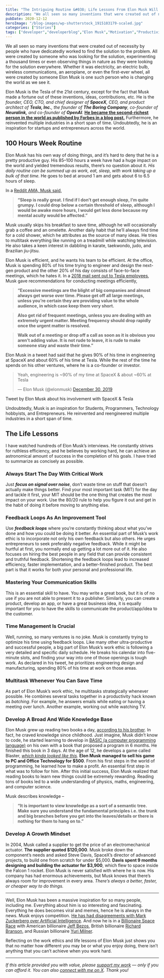 ```yaml
---
title: "The Intriguing Routine &#038; Life Lessons From Elon Musk Will Inspire The Shit Out Of You"
description: "We all seen so many inventions that were created out of necessity by people who have dedicatedly worked to find the solution to the problem. All were created by someone who was looking for the solution, experimenting a thousand times or even observing things in nature as they were looking for the solution everywhere. Whether [&hellip;]"
pubDate: 2020-12-12
heroImage: "/blog-images/wp-shutterstock_1915103179-scaled.jpg"
categories: ["Stories"]
tags: ["developer","developerblog","Elon Musk","Motivation","Productivity","Self Improvement","SpaceX","Tesla","thedeveloperstory"]
---
```


We all seen so many inventions that were created out of necessity by people who have dedicatedly worked to find the solution to the problem. All were created by someone who was looking for the solution, experimenting a thousand times or even observing things in nature as they were looking for the solution everywhere. Whether it was electricity, an electric bulb, wireless communications, an aeroplane, or even the first-ever wheel, all were created by someone Elon Musk is one such person who is changing the world as we see it.

Elon Musk is the Tesla of the 21st century, except for the fact that Musk made a fortune out of these inventions, ideas, contributions, etc. He is the _founder, CEO, CTO, and chief designer of_ **_SpaceX_**_, CEO, and product architect of_ **_Tesla, Inc._**_, the founder of_ **_The Boring Company_**_, co-founder of_ **_Neuralink,_** _and co-founder of_ **_OpenAI_**_._ **[He became the second-richest person in the world as published by Forbes in a blog post.](https://www.forbes.com/sites/sergeiklebnikov/2020/12/08/elon-musk-passes-bernard-arnault-to-become-the-worlds-second-richest-person/?sh=664115505cb0)** Furthermore, he reinvented multiple industries in a short span of time. Undoubtedly, he is an inspiration for startups and entrepreneurs across the world.

## 100 Hours Week Routine

Elon Musk has his own way of doing things, and it’s hard to deny that he is a pretty productive guy. His 85–100 hours a week have had a huge impact on the world and yielded tremendous results, there’s no question about it. _His daily routine can be summed up as work, eat, sleep, with work taking up a bulk of that time._ He goes to bed at around 1 am and gets about 6 to 6.5 hours of sleep.

In a [Reddit AMA, Musk said](https://www.reddit.com/r/IAmA/comments/2rgsan/i_am_elon_musk_ceocto_of_a_rocket_company_ama/), 

> **“Sleep is really great. I find if I don’t get enough sleep, I’m quite grumpy. I could drop below a certain threshold of sleep, although I would be awake more hours, I would get less done because my mental acuity would be affected.”**

Musk usually skips his breakfast to save time, although he will occasionally grab a coffee and an omelette. Another daily habit that he’ll always find time for a cold shower, which he attributes as the source of many ideas. He tries to multitask everything like running on a treadmill while watching television. He also takes a keen interest in dabbling in karate, taekwondo, judo, and Brazilian jiu-jitsu.

Elon Musk is efficient, and he wants his team to be efficient. At the office, Musk is spending 80% of his time trying to engineer and design the next-gen product and the other 20% of his day consists of face-to-face meetings, which he hates it. In a [2018 mail sent out to Tesla employees](https://www.cnbc.com/2018/04/18/elon-musks-productivity-rules-according-to-tesla-email.html), Musk gave recommendations for conducting meetings efficiently,

> **“Excessive meetings are the blight of big companies and almost always get worse over time. Please get off all large meetings, unless you’re certain they are providing value to the whole audience, in which case keep them very short.**

> **Also get rid of frequent meetings, unless you are dealing with an extremely urgent matter. Meeting frequency should drop rapidly once the urgent matter is resolved.**

> **Walk out of a meeting or drop off a call as soon as it is obvious you aren’t adding value. It is not rude to leave, it is rude to make someone stay and waste their time.”**

Elon Musk in a tweet had said that he gives 90% of his time in engineering at SpaceX and about 60% of his time at Tesla. While the rest of the time he spends on his other ventures, where he is a co-founder or investor.

> Yeah, engineering is ~90% of my time at SpaceX & about ~60% at Tesla
> 
> — Elon Musk (@elonmusk) [December 30, 2019](https://twitter.com/elonmusk/status/1211586941931675649?ref_src=twsrc%5Etfw)

Tweet by Elon Musk about his involvement with SpaceX & Tesla

Undoubtedly, Musk is an inspiration for Students, Programmers, Technology hobbyists, and Entrepreneurs. He reinvented and reengineered multiple industries in a short span of time.

## The Life Lessons

I have watched hundreds of Elon Musk’s interviews. He constantly strives for ruthless efficiency, and he believes by working hard, he can achieve an astronomical amount of success in the completion of his goals. I have tried to summarize as concisely as possible.

### Always Start The Day With Critical Work

Just **_focus on signal over noise_**, don’t waste time on stuff that doesn’t actually make things better. Find your most important task (MIT) for the day and tackle it first, your MIT should be the one thing that creates the most impact on your work. Use the 80/20 rule to help you figure it out and get in the habit of doing it before moving to anything else.

### Feedback Loops As An Improvement Tool

Use **_feedback loops_** where you’re constantly thinking about what you’ve done and how you could be doing it better. An essential part of Musk’s work ethic is to incorporate not only his own feedback but also others. He urges entrepreneurs to seek preferably negative feedback. While it might be hurtful at first, you normally end up getting a lot more out of it. He also focuses on hiring the best people in any field that can provide consistent and truthful feedback. Shortening the feedback loops lead to increased efficiency, faster implementation, and a better-finished product. The best part is that it works for both your personal and professional life.

### Mastering Your Communication Skills

This is an essential skill to have. You may write a great book, but it is of no use if you are not able to present it to a publisher. Similarly, you can create a product, develop an app, or have a great business idea, it is equally important for you to have the skills to communicate the product/app/idea to the customer.

### Time Management Is Crucial

Well, running, so many ventures is no joke. Musk is constantly trying to optimize his time using feedback loops. Like many other ultra-productive and successful people, a big part of Elon Musk’s work ethic is following a very detailed and specific daily schedule. He breaks his calendar into five-minute slots, and finding your way into one of those openings is tough work. As declared in his tweet, he prioritizes engineering design and manufacturing, spending 80% of his time at work on those areas.

### Multitask Whenever You Can Save Time

As part of Elon Musk’s work ethic, he multitasks strategically whenever possible. He combines several tasks together in a productivity hack known as _batching_. For example, he answers emails while eating or having a meeting over lunch. Another example, working out while watching TV.

### Develop A Broad And Wide Knowledge Base

Elon Musk grew up reading two books a day, [according to his brother](https://www.bloomberg.com/news/articles/2012-09-13/elon-musk-the-21st-century-industrialist#p2). In fact, he craved knowledge since childhood. Just imagine, Musk didn’t know to code, he started learning to develop in [BASIC (a computer programming language)](https://en.wikipedia.org/wiki/BASIC) on his own with a book that proposed a program in 6 months. He finished this book in 3 days. At the age of 12, he develops a game called Blaster, [_which kinda looked like this_](https://blastar-1984.appspot.com/). **Elon Musk managed to sell his game to PC and Office Technology for $500**. From his first steps in the world of programming, he learned how to make a profit. An essential first step in what was to follow for him. After this initial success, Elon Musk realized that reading books to learn new things could be extremely rewarding. Reading tons of books led to a wide understanding of physics, maths, engineering, and computer science. 

Musk describes knowledge –

> **“It is important to view knowledge as a sort of a semantic tree. Make sure you understand the fundamental principles i.e. the trunk and big branches before you get into the leaves/details or there is nothing for them to hang on to.”**

### Develop A Growth Mindset

In 2004, Musk called a supplier to get the price of an electromechanical actuator. **The supplier quoted $120,000**. Musk broke down the component’s needs and asked Steve Davis, SpaceX’s director of advanced projects, to build one from scratch for under $5,000. **Davis spent 9 months designing and building the actuator for $3,900**, which flew to space inside the Falcon 1 rocket. Elon Musk is never satisfied with where he is now. His company has had enormous achievements, but Musk knows that there’s always room for improvement in every area. _There’s always a better, faster, or cheaper way to do things._

* * *

Well, Elon Musk has been a massive inspiration for so many people, including me. Everything about him is so interesting and fascinating. Everything he does becomes viral and memes, hence he is always in the news. Musk enjoys competition. [He has had disagreements with Mark Zuckerberg over Artificial Intelligence](https://www.nytimes.com/2018/06/09/technology/elon-musk-mark-zuckerberg-artificial-intelligence.html). And now he is in a [Billionaire Space Race](https://en.wikipedia.org/wiki/Billionaire_space_race) with American billionaire [Jeff Bezos](https://en.wikipedia.org/wiki/Jeff_Bezos), British billionaire [Richard Branson](https://en.wikipedia.org/wiki/Richard_Branson), and Russian billionaire [Yuri Milner](https://en.wikipedia.org/wiki/Yuri_Milner).

Reflecting on the work ethics and life lessons of Elon Musk just shows you that no matter how different you may be or what you enjoy doing, there isn’t anything that you can’t achieve when you work hard.

* * *

_If this article provided you with value, please_ [_support my work_](https://buymeacoffee.com/viveknaskar) _— only if you can afford it. You can also_ [_connect with me on X_](https://x.com/vivek_naskar)_. Thank you!_